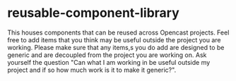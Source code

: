 # reusable-component-library
This houses components that can be reused across Opencast projects. Feel free to add items that you think may be useful outside the project you are working. Please make sure that any items,s you do add are designed to be generic and are decoupled from the project you are working on. Ask yourself the question "Can what I am working in be useful outside my project and if so how much work is it to make it generic?".
